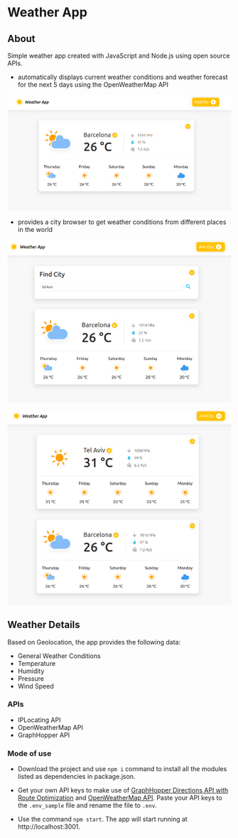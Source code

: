 # Weather App

## About

Simple weather app created with JavaScript and Node.js using open source APIs.
- automatically displays current weather conditions and weather forecast for the next 5 days using the OpenWeatherMap API

![](screenshots/01.png)

- provides a city browser to get weather conditions from different places in the world

![](screenshots/02.png)

![](screenshots/03.png)

## Weather Details
Based on Geolocation, the app provides the following data:

- General Weather Conditions
- Temperature
- Humidity
- Pressure
- Wind Speed


### APIs

- IPLocating API
- OpenWeatherMap API
- GraphHopper API


### Mode of use

* Download the project and use `npm i` command to install all the modules listed as dependencies in package.json.

* Get your own API keys to make use of [GraphHopper Directions API with Route Optimization](https://graphhopper.com) and
[OpenWeatherMap API](https://openweathermap.org/appid). Paste your API keys to the `.env_sample` file and rename the file to `.env`.

* Use the command `npm start`. The app will start running at http://localhost:3001.

